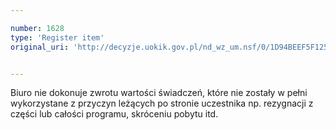 ```yaml
---

number: 1628
type: 'Register item'
original_uri: 'http://decyzje.uokik.gov.pl/nd_wz_um.nsf/0/1D94BEEF5F125F39C12575DF0035DF44?OpenDocument'


---
```


Biuro nie dokonuje zwrotu wartości świadczeń, które nie zostały w pełni wykorzystane z przyczyn leżących po stronie uczestnika np. rezygnacji z części lub całości programu, skróceniu pobytu itd.
